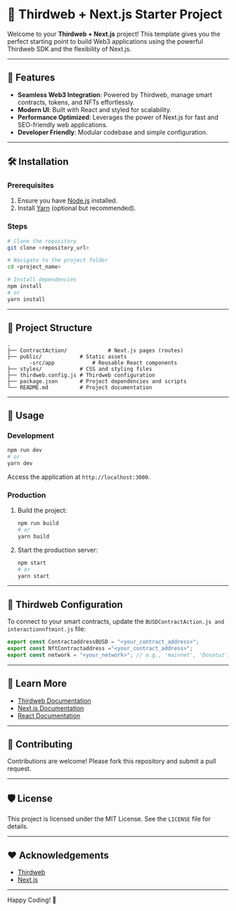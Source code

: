 # 🌟 Thirdweb + Next.js Starter Project

Welcome to your **Thirdweb + Next.js** project! This template gives you the perfect starting point to build Web3 applications using the powerful Thirdweb SDK and the flexibility of Next.js.

---

## 🚀 Features

- **Seamless Web3 Integration**: Powered by Thirdweb, manage smart contracts, tokens, and NFTs effortlessly.
- **Modern UI**: Built with React and styled for scalability.
- **Performance Optimized**: Leverages the power of Next.js for fast and SEO-friendly web applications.
- **Developer Friendly**: Modular codebase and simple configuration.

---

## 🛠 Installation

### Prerequisites

1. Ensure you have [Node.js](https://nodejs.org/) installed.
2. Install [Yarn](https://classic.yarnpkg.com/en/docs/install/) (optional but recommended).

### Steps

```bash
# Clone the repository
git clone <repository_url>

# Navigate to the project folder
cd <project_name>

# Install dependencies
npm install
# or
yarn install
```

---

## 📂 Project Structure

```plaintext
.
├── ContractAction/             # Next.js pages (routes)
├── public/            # Static assets
       -src/app            # Reusable React components
├── styles/            # CSS and styling files
├── thirdweb.config.js # Thirdweb configuration
├── package.json       # Project dependencies and scripts
└── README.md          # Project documentation
```

---

## 🚴 Usage

### Development

```bash
npm run dev
# or
yarn dev
```

Access the application at `http://localhost:3000`.

### Production

1. Build the project:
   ```bash
   npm run build
   # or
   yarn build
   ```

2. Start the production server:
   ```bash
   npm start
   # or
   yarn start
   ```

---

## 🔗 Thirdweb Configuration

To connect to your smart contracts, update the `BUSDContractAction.js and interactionnftmint.js` file:

```javascript
export const ContractaddressBUSD = "<your_contract_address>";
export const NftContractaddress ="<your_contract_address>";
export const network = "<your_network>"; // e.g., 'mainnet', 'Donatuz', etc.
```

---

## 📖 Learn More

- [Thirdweb Documentation](https://portal.thirdweb.com/)
- [Next.js Documentation](https://nextjs.org/docs)
- [React Documentation](https://reactjs.org/)

---

## 🙌 Contributing

Contributions are welcome! Please fork this repository and submit a pull request.

---

## 🛡 License

This project is licensed under the MIT License. See the `LICENSE` file for details.

---

## ❤️ Acknowledgements

- [Thirdweb](https://thirdweb.com/)
- [Next.js](https://nextjs.org/)

---

Happy Coding! 🚀
